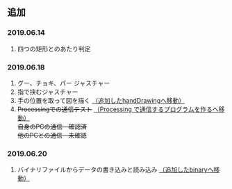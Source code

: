 ## 追加
### 2019.06.14
1. 四つの矩形とのあたり判定
### 2019.06.18
1. グー、チョキ、パー ジャスチャー
2. 指で挟むジャスチャー
3. 手の位置を取って図を描く
 [（追加したhandDrawingへ移動）](https://github.com/SkyoKen/LeapOrchestra/tree/master/handDrawing)
4. ~~Processingでの通信テスト~~   [（Processing で通信するプログラムを作るへ移動）](https://github.com/SkyoKen/Net_Termianl)  
    ~~自身のPCの通信　確認済~~  
    ~~他のPCとの通信　未確認~~
### 2019.06.20
1. バイナリファイルからデータの書き込みと読み込み
[（追加したbinaryへ移動）](https://github.com/SkyoKen/LeapOrchestra/tree/master/binary)



